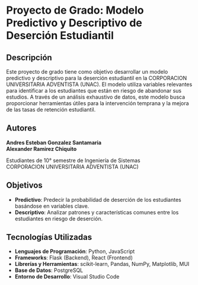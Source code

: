 # Proyecto de Grado: Modelo Predictivo y Descriptivo de Deserción Estudiantil

## Descripción

Este proyecto de grado tiene como objetivo desarrollar un modelo predictivo y descriptivo para la deserción estudiantil en la CORPORACION UNIVERSITARIA ADVENTISTA (UNAC). El modelo utiliza variables relevantes para identificar a los estudiantes que están en riesgo de abandonar sus estudios. A través de un análisis exhaustivo de datos, este modelo busca proporcionar herramientas útiles para la intervención temprana y la mejora de las tasas de retención estudiantil.

## Autores

**Andres Esteban Gonzalez Santamaria**  
**Alexander Ramirez Chiquito**

Estudiantes de 10° semestre de Ingeniería de Sistemas  
CORPORACION UNIVERSITARIA ADVENTISTA (UNAC)

## Objetivos

- **Predictivo**: Predecir la probabilidad de deserción de los estudiantes basándose en variables clave.
- **Descriptivo**: Analizar patrones y características comunes entre los estudiantes en riesgo de deserción.

## Tecnologías Utilizadas

- **Lenguajes de Programación**: Python, JavaScript
- **Frameworks**: Flask (Backend), React (Frontend)
- **Librerías y Herramientas**: scikit-learn, Pandas, NumPy, Matplotlib, MUI
- **Base de Datos**: PostgreSQL
- **Entorno de Desarrollo**: Visual Studio Code
